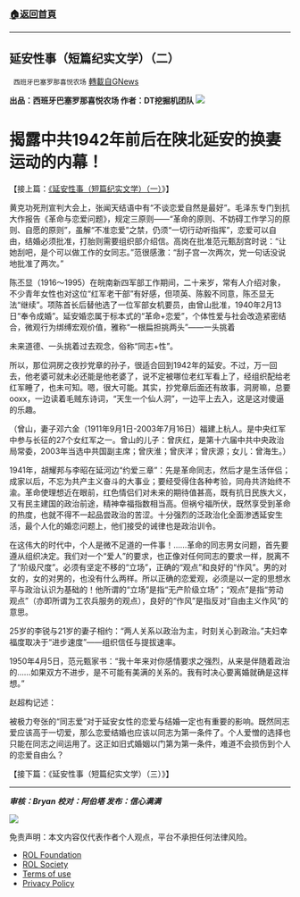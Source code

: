 ###  [:house:返回首頁](https://github.com/ourhimalayas/txt)
---


## 延安性事（短篇纪实文学）（二）
` 西班牙巴塞罗那喜悦农场` [轉載自GNews](https://gnews.org/zh-hans/1999133/)

**出品：西班牙巴塞罗那喜悦农场
作者：DT挖掘机团队**
![](https://assets.gnews.org/wp-content/uploads/2022/02/5677406e-0f09-4f79-9f6e-5bb7eb160de6.jpg)
# 揭露中共1942年前后在陕北延安的换妻运动的内幕！

【接上篇：[《延安性事（短篇纪实文学）（一）](https://gnews.org/zh-hans/1996822/)》】

黄克功死刑宣判大会上，张闻天结语中有“不谈恋爱自然是最好”。毛泽东专门到抗大作报告《革命与恋爱问题》，规定三原则——“革命的原则、不妨碍工作学习的原则、自愿的原则”，虽解“不准恋爱”之禁，仍须“一切行动听指挥”，恋爱可以自由，结婚必须批准，打胎则需要组织部介绍信。高岗在批准范元甄刮宫时说：“让她刮吧，是个可以做工作的女同志。”范很感激：“刮子宫一次两次，党一句话没说地批准了两次。”

陈丕显（1916～1995）在皖南新四军部工作期间，二十来岁，常有人介绍对象，不少青年女性也对这位“红军老干部”有好感，但项英、陈毅不同意，陈丕显无法“继续”。项陈首长后替他选了一位军部女机要员，由曾山批准，1940年2月13日“奉令成婚”。延安婚恋属于标本式的“革命+恋爱”，个体性爱与社会改造紧密结合，微观行为绑缚宏观价值，雅称“一根扁担挑两头”——一头挑着

未来道德、一头挑着过去观念，俗称“同志+性”。

所以，那位洞房之夜抄党章的孙子，很适合回到1942年的延安。不过，万一回去，他老婆可就未必还能是他老婆了，说不定被哪位老红军看上了，经组织配给老红军睡了，也未可知。嗯，很大可能。其实，抄党章后面还有故事，洞房嘛，总要ooxx，一边读着毛贼东诗词，“天生一个仙人洞”，一边平上去入，这是这对傻逼的乐趣。

（曾山，妻子邓六金（1911年9月1日-2003年7月16日）福建上杭人。是中央红军中参与长征的27个女红军之一。曾山的儿子：曾庆红，是第十六届中共中央政治局常委，2003年当选中共国副主席；曾庆淮；曾庆洋；曾庆源；女儿：曾海生。）

1941年，胡耀邦与李昭在延河边“约爱三章”：先是革命同志，然后才是生活伴侣；成家以后，不忘为共产主义奋斗的大事业；要经受得住各种考验，同舟共济始终不渝。革命使理想近在眼前，红色情侣们对未来的期待值甚高，既有抗日民族大义，又有民主建国的政治前途，精神幸福指数相当高。但祸兮福所伏，既然享受到革命的热度，也就不得不一起品尝政治的苦涩。十分强烈的泛政治化全面渗透延安生活，最个人化的婚恋问题上，他们接受的诫律也是政治训令。

在这伟大的时代中，个人是微不足道的一件事！……革命的同志男女问题，首先要遵从组织决定。我们对一个“爱人”的要求，也正像对任何同志的要求一样，脱离不了“阶级尺度”。必须有坚定不移的“立场”，正确的“观点”和良好的“作风”。男的对女的，女的对男的，也没有什么两样。所以正确的恋爱观，必须是以一定的思想水平与政治认识为基础的！他所谓的“立场”是指“无产阶级立场”；“观点”是指“劳动观点”（亦即所谓为工农兵服务的观点），良好的“作风”是指反对“自由主义作风”的意思。

25岁的李锐与21岁的妻子相约：“两人关系以政治为主，时刻关心到政治。”夫妇幸福度取决于“进步速度”——组织信任与提拔速率。

1950年4月5日，范元甄家书：“我十年来对你感情要求之强烈，从来是伴随着政治的……如果双方不进步，是不可能有美满的关系的。我有时决心要离婚就确是这样想。”

赵超构记述：

被极力夸张的“同志爱”对于延安女性的恋爱与结婚一定也有重要的影响。既然同志爱应该高于一切爱，那么恋爱结婚也应该以同志为第一条件了。个人爱憎的选择也只能在同志之间运用了。这正如旧式婚姻以门第为第一条件，难道不会损伤到个人的恋爱自由么？

【接下篇：《延安性事（短篇纪实文学）（三）》】

* * *

***审核：Bryan
校对：阿伯塔
发布：信心满满***

![](https://assets.gnews.org/wp-content/uploads/2022/02/GNEWS_CH.-1.jpeg)



 

免责声明：本文内容仅代表作者个人观点，平台不承担任何法律风险。

- [ROL Foundation](https://rolfoundation.org/)
- [ROL Society](https://rolsociety.org/)
- [Terms of use](https://gnews.org/terms-of-use-3/)
- [Privacy Policy](https://gnews.org/privacy-policy/)
